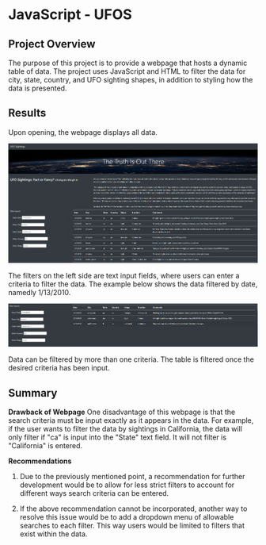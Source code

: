 # JavaScript - UFOS
## Project Overview 
The purpose of this project is to provide a webpage that hosts a dynamic table of data. The project uses JavaScript and HTML to filter the data for city, state, country, and UFO sighting shapes, in addition to styling how the data is presented.  

## Results
Upon opening, the webpage displays all data. 

![default](/readme_images/default.png)

The filters on the left side are text input fields, where users can enter a criteria to filter the data. The example below shows the data filtered by date, namedly 1/13/2010.

![filters](/readme_images/filters.png)

Data can be filtered by more than one criteria. The table is filtered once the desired criteria has been input. 

## Summary
**Drawback of Webpage** 
One disadvantage of this webpage is that the search criteria must be input exactly as it appears in the data. For example, if the user wants to filter the data by sightings in California, the data will only filter if "ca" is input into the "State" text field. It will not filter is "California" is entered. 

**Recommendations** 
1. Due to the previously mentioned point, a recommendation for further development would be to allow for less strict filters to account for different ways search criteria can be entered. 

2. If the above recommendation cannot be incorporated, another way to resolve this issue would be to add a dropdown menu of allowable searches to each filter. This way users would be limited to filters that exist within the data. 
